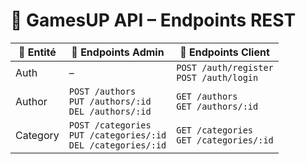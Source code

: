 # 📘 GamesUP API – Endpoints REST

| 🧩 Entité | 🔐 Endpoints Admin                                          | 👤 Endpoints Client                         |
|-----------|-------------------------------------------------------------|---------------------------------------------|
| Auth      | –                                                           | `POST /auth/register`<br>`POST /auth/login` |
| Author    | `POST /authors`<br>`PUT /authors/:id`<br>`DEL /authors/:id` | `GET /authors`<br>`GET /authors/:id`        |
| Category  | `POST /categories`<br>`PUT /categories/:id`<br>`DEL /categories/:id` | `GET /categories`<br>`GET /categories/:id`        |
